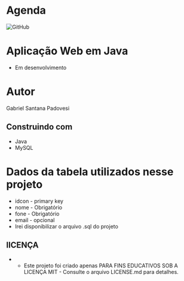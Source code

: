 # Agenda
![GitHub](https://img.shields.io/github/license/GabrielSantanaP/Filmes-e-Series?style=for-the-badge)
# Aplicação Web em Java 
- Em desenvolvimento

# Autor
Gabriel Santana Padovesi

## Construindo com
- Java
- MySQL

# Dados da tabela utilizados nesse projeto
* idcon - primary key
* nome - Obrigatório  
* fone - Obrigatório
* email - opcional
* Irei disponibilizar o arquivo .sql do projeto

## lICENÇA
* - Este projeto foi criado apenas PARA FINS EDUCATIVOS SOB A LICENÇA MIT - Consulte o arquivo LICENSE.md para detalhes.
